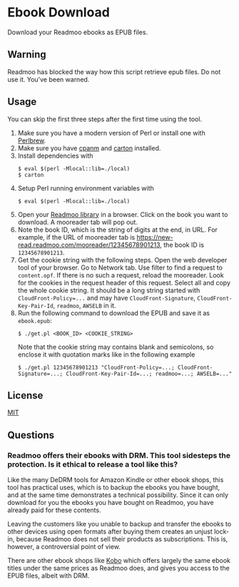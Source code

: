 
Ebook Download
===

Download your Readmoo ebooks as EPUB files.

## Warning

Readmoo has blocked the way how this script retrieve epub files. Do not use it.  You've been warned.

## Usage

You can skip the first three steps after the first time using the tool.

1. Make sure you have a modern version of Perl or install one with [Perlbrew](https://perlbrew.pl/).
2. Make sure you have [cpanm](https://metacpan.org/pod/distribution/App-cpanminus/lib/App/cpanminus/fatscript.pm) and [carton](https://metacpan.org/pod/distribution/Carton/script/carton) installed.
3. Install dependencies with
   ```
   $ eval $(perl -Mlocal::lib=./local)
   $ carton
   ```
4. Setup Perl running environment variables with
   ```
   $ eval $(perl -Mlocal::lib=./local)
   ```
5. Open your [Readmoo library](https://new-read.readmoo.com/library) in a browser.  Click on the book you want to download.  A mooreader tab will pop out.
6. Note the book ID, which is the string of digits at the end, in URL.  For example, if the URL of mooreader tab is <https://new-read.readmoo.com/mooreader/12345678901213>, the book ID is `12345678901213`.
7. Get the cookie string with the following steps.  Open the web developer tool of your browser.  Go to Network tab.  Use filter to find a request to `content.opf`.  If there is no such a request, reload the mooreader.  Look for the cookies in the request header of this request.  Select all and copy the whole cookie string.  It should be a long string started with `CloudFront-Policy=...` and may have `CloudFront-Signature`, `CloudFront-Key-Pair-Id`, `readmoo`, `AWSELB` in it.
8. Run the following command to download the EPUB and save it as `ebook.epub`:
   ```
   $ ./get.pl <BOOK_ID> <COOKIE_STRING>
   ```
   Note that the cookie string may contains blank and semicolons, so enclose it with quotation marks like in the following example
   ```
   $ ./get.pl 12345678901213 "CloudFront-Policy=...; CloudFront-Signature=...; CloudFront-Key-Pair-Id=...; readmoo=...; AWSELB=..."
   ```

## License

[MIT](LICENSE)

## Questions

### Readmoo offers their ebooks with DRM.  This tool sidesteps the protection.  Is it ethical to release a tool like this?

Like the many DeDRM tools for Amazon Kindle or other ebook shops, this tool has practical uses, which is to backup the ebooks you have bought, and at the same time demonstrates a technical possibility.  Since it can only download for you the ebooks you have bought on Readmoo, you have already paid for these contents.

Leaving the customers like you unable to backup and transfer the ebooks to other devices using open formats after buying them creates an unjust lock-in, because Readmoo does not sell their products as subscriptions.  This is, however, a controversial point of view.

There are other ebook shops like [Kobo](https://www.kobo.com/) which offers largely the same ebook titles under the same prices as Readmoo does, and gives you access to the EPUB files, albeit with DRM.
